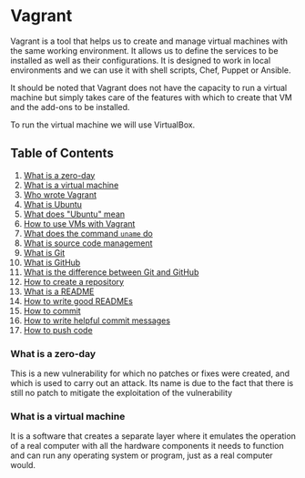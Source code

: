 # Vagrant

Vagrant is a tool that helps us to create and manage virtual machines with the same working environment. It allows us to define the services to be installed as well as their configurations. It is designed to work in local environments and we can use it with shell scripts, Chef, Puppet or Ansible.

It should be noted that Vagrant does not have the capacity to run a virtual machine but simply takes care of the features with which to create that VM and the add-ons to be installed.

To run the virtual machine we will use VirtualBox.

## Table of Contents
1. [What is a zero-day](#item1)
2. [What is a virtual machine](#item2)
3. [Who wrote Vagrant](#item3)
4. [What is Ubuntu](#item4)
5. [What does "Ubuntu" mean](#item5)
6. [How to use VMs with Vagrant](#item6)
7. [What does the command <code>uname</code> do](#item7)
8. [What is source code management](#item8)
9. [What is Git](#item9)
10. [What is GitHub](#item10)
11. [What is the difference between Git and GitHub](#item11)
12. [How to create a repository](#item12)
13. [What is a README](#item13)
14. [How to write good READMEs](#item14)
15. [How to commit](#item15)
16. [How to write helpful commit messages](#item16)
17. [How to push code](#item17)

<a name="item1"></a>
### What is a zero-day

This is a new vulnerability for which no patches or fixes were created, and which is used to carry out an attack. Its name is due to the fact that there is still no patch to mitigate the exploitation of the vulnerability

<a name="item2"></a>
### What is a virtual machine

It is a software that creates a separate layer where it emulates the operation of a real computer with all the hardware components it needs to function and can run any operating system or program, just as a real computer would.

